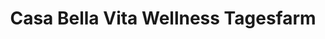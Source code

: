 ---
title: "Casa Bella Vita Wellness Tagesfarm"
url: /hambuch/casa-bella-vita-wellness-tagesfarm/
shop: Kosmetik
---
